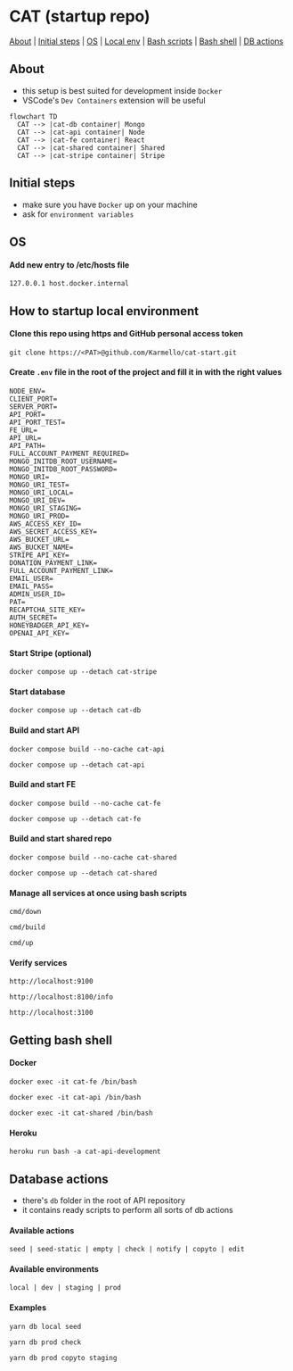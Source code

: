 # CAT (startup repo)

[About](#about) | [Initial steps](#initial-steps) | [OS](#os) | [Local env](#how-to-startup-local-environment) | [Bash scripts](#manage-all-services-at-once-using-bash-scripts) | [Bash shell](#getting-bash-shell) | [DB actions](#database-actions)

## About

- this setup is best suited for development inside `Docker`
- VSCode's `Dev Containers` extension will be useful

```mermaid
flowchart TD
  CAT --> |cat-db container| Mongo
  CAT --> |cat-api container| Node
  CAT --> |cat-fe container| React
  CAT --> |cat-shared container| Shared
  CAT --> |cat-stripe container| Stripe
```

## Initial steps

- make sure you have `Docker` up on your machine
- ask for `environment variables`

## OS

#### Add new entry to /etc/hosts file

```
127.0.0.1 host.docker.internal
```

## How to startup local environment

#### Clone this repo using https and GitHub personal access token

```
git clone https://<PAT>@github.com/Karmello/cat-start.git
```

#### Create `.env` file in the root of the project and fill it in with the right values

```
NODE_ENV=
CLIENT_PORT=
SERVER_PORT=
API_PORT=
API_PORT_TEST=
FE_URL=
API_URL=
API_PATH=
FULL_ACCOUNT_PAYMENT_REQUIRED=
MONGO_INITDB_ROOT_USERNAME=
MONGO_INITDB_ROOT_PASSWORD=
MONGO_URI=
MONGO_URI_TEST=
MONGO_URI_LOCAL=
MONGO_URI_DEV=
MONGO_URI_STAGING=
MONGO_URI_PROD=
AWS_ACCESS_KEY_ID=
AWS_SECRET_ACCESS_KEY=
AWS_BUCKET_URL=
AWS_BUCKET_NAME=
STRIPE_API_KEY=
DONATION_PAYMENT_LINK=
FULL_ACCOUNT_PAYMENT_LINK=
EMAIL_USER=
EMAIL_PASS=
ADMIN_USER_ID=
PAT=
RECAPTCHA_SITE_KEY=
AUTH_SECRET=
HONEYBADGER_API_KEY=
OPENAI_API_KEY=
```

#### Start Stripe (optional)

```
docker compose up --detach cat-stripe
```

#### Start database

```
docker compose up --detach cat-db
```

#### Build and start API

```
docker compose build --no-cache cat-api
```

```
docker compose up --detach cat-api
```

#### Build and start FE

```
docker compose build --no-cache cat-fe
```

```
docker compose up --detach cat-fe
```

#### Build and start shared repo

```
docker compose build --no-cache cat-shared
```

```
docker compose up --detach cat-shared
```

#### Manage all services at once using bash scripts

```
cmd/down
```

```
cmd/build
```

```
cmd/up
```

#### Verify services

```
http://localhost:9100
```

```
http://localhost:8100/info
```

```
http://localhost:3100
```

## Getting bash shell

#### Docker

```
docker exec -it cat-fe /bin/bash
```

```
docker exec -it cat-api /bin/bash
```

```
docker exec -it cat-shared /bin/bash
```

#### Heroku

```
heroku run bash -a cat-api-development
```

## Database actions

- there's `db` folder in the root of API repository
- it contains ready scripts to perform all sorts of db actions

#### Available actions

```
seed | seed-static | empty | check | notify | copyto | edit
```

#### Available environments

```
local | dev | staging | prod
```

#### Examples

```
yarn db local seed
```

```
yarn db prod check
```

```
yarn db prod copyto staging
```
